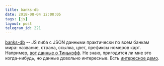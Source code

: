 ```yaml
---
title: banks-db
date: 2018-08-04 12:00:05
tags: [js]
layout: post
telegram_id: 221
---
```


[banks-db](https://github.com/ramoona/banks-db) -- JS либа с JSON данными практически по всем банкам мира: название, страна, ссылка, цвет, префиксы номеров карт. Например, [вот данные о Тинькофф](https://github.com/ramoona/banks-db/blob/master/banks/ru/tinkoff.json). Не знаю, пригодится ли мне это когда-нибудь, но данные довольно интересные. Есть [интересное демо](https://ramoona.github.io/banks-db-demo/).
